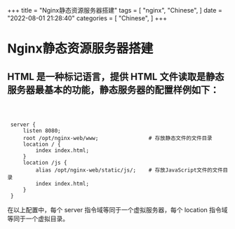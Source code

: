 +++
title = "Nginx静态资源服务器搭建"
tags = [
"nginx",
"Chinese",
]
date = "2022-08-01 21:28:40"
categories = [
"Chinese",
]
+++

 



    
# Nginx静态资源服务器搭建
    



## HTML 是一种标记语言，提供 HTML 文件读取是静态服务器最基本的功能，静态服务器的配置样例如下：

   ```commandline


    
    server {
        listen 8080;
        root /opt/nginx-web/www;                # 存放静态文件的文件目录
        location / {
            index index.html;
        }
        location /js {
            alias /opt/nginx-web/static/js/;    # 存放JavaScript文件的文件目录
            index index.html;
        }
    }
   ```



在以上配置中，每个 server 指令域等同于一个虚拟服务器，每个 location 指令域等同于一个虚拟目录。
